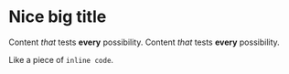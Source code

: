 #  Nice big title
Content *that* tests **every** possibility. Content _that_ tests __every__ possibility.

Like a piece of `inline code`.

